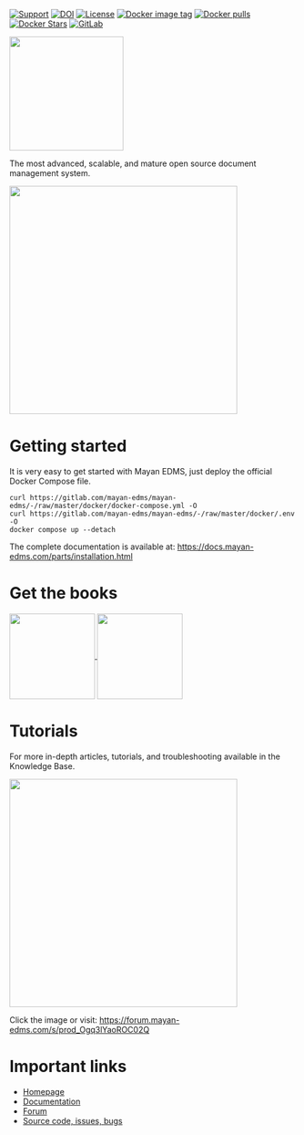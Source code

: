 [![Support][support-badge]][support-url]
[![DOI][doi-badge-imgshield]][doi-url]
[![License][license-badge]][license-url]
[![Docker image tag][docker-image-tag-badge]][docker-image-url]
[![Docker pulls][docker-image-pull-badge]][docker-image-url]
[![Docker Stars][docker-image-stars-badge]][docker-image-url]
[![GitLab][gitlab-tag-badge]][gitlab-url]


[doi-badge-zenodo]: https://zenodo.org/badge/DOI/10.5281/zenodo.16760961.svg
[doi-badge-imgshield]: https://img.shields.io/badge/DOI-10.5281%20%2F%20zenodo.16760961-blue.svg?style=for-the-badge&logo=doi
[doi-url]: https://doi.org/10.5281/zenodo.16760961

[docker-image-tag-badge]: https://img.shields.io/docker/v/mayanedms/mayanedms?style=for-the-badge&sort=semver&logo=docker

[docker-image-url]: https://hub.docker.com/r/mayanedms/mayanedms

[docker-image-pull-badge]: https://img.shields.io/docker/pulls/mayanedms/mayanedms.svg?style=for-the-badge&logo=docker

[docker-image-stars-badge]: https://img.shields.io/docker/stars/mayanedms/mayanedms.svg?style=for-the-badge&logo=docker

[gitlab-pipelines-url]: https://gitlab.com/mayan-edms/mayan-edms/pipelines
[gitlab-tag-badge]:https://img.shields.io/gitlab/v/tag/mayan-edms%2Fmayan-edms?style=for-the-badge&sort=semver&logo=gitlab&label=GitLab
[gitlab-url]: https://gitlab.com/mayan-edms/mayan-edms

[pypi-badge]: https://img.shields.io/pypi/v/mayan-edms?style=for-the-badge&logo=python&label=PyPI
[pypi-url]: https://pypi.org/project/mayan-edms/

[license-badge]: https://img.shields.io/pypi/l/mayan-edms.svg?style=for-the-badge&logo=opensourceinitiative&logoColor=white&color=008800
[license-url]: https://gitlab.com/mayan-edms/mayan-edms/blob/master/LICENSE

[support-badge]: https://img.shields.io/badge/Get_support-brightgreen?style=for-the-badge
[support-url]: https://www.mayan-edms.com/support/


<a href="http://www.mayan-edms.com">
    <img align="center" height="200" width="200" src="https://gitlab.com/mayan-edms/mayan-edms/raw/master/docs/_static/mayan_logo_bw.png">
</a>

<p>
    The most advanced, scalable, and mature open source document management system.
<p>

<img align="center" src="https://gitlab.com/mayan-edms/mayan-edms/raw/master/docs/_static/overview.gif" width="400">

# Getting started

It is very easy to get started with Mayan EDMS, just deploy the official
Docker Compose file.

    curl https://gitlab.com/mayan-edms/mayan-edms/-/raw/master/docker/docker-compose.yml -O
    curl https://gitlab.com/mayan-edms/mayan-edms/-/raw/master/docker/.env -O
    docker compose up --detach

The complete documentation is available at: https://docs.mayan-edms.com/parts/installation.html

# Get the books

<a href="https://a.co/d/cqda9uu">
    <img align="center" src="https://m.media-amazon.com/images/I/61PAvrh303L._SL1293_.jpg" width="150">
</a>
<a href="https://a.co/d/9RMXyfn">
    <img align="center" src="https://m.media-amazon.com/images/I/61g21N5oQCL._SL1491_.jpg" width="150">
</a>

# Tutorials

For more in-depth articles, tutorials, and troubleshooting available in the Knowledge Base.


<a href="https://forum.mayan-edms.com/s/prod_Ogq3lYaoROC02Q">
    <img align="center" src="https://docs.mayan-edms.com/_static/knowledge-base.jpg" width="400">
</a>

Click the image or visit: https://forum.mayan-edms.com/s/prod_Ogq3lYaoROC02Q

# Important links

- [Homepage](http://www.mayan-edms.com)
- [Documentation](https://docs.mayan-edms.com)
- [Forum](https://forum.mayan-edms.com/)
- [Source code, issues, bugs](https://gitlab.com/mayan-edms/mayan-edms)

